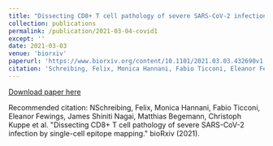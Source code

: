 ```yaml
---
title: "Dissecting CD8+ T cell pathology of severe SARS-CoV-2 infection by single-cell epitope mapping"
collection: publications
permalink: /publication/2021-03-04-covid1
except: ''
date: 2021-03-03
venue: 'biorxiv'
paperurl: 'https://www.biorxiv.org/content/10.1101/2021.03.03.432690v1'
citation: 'Schreibing, Felix, Monica Hannani, Fabio Ticconi, Eleanor Fewings, James Shiniti Nagai, Matthias Begemann, Christoph Kuppe et al. "Dissecting CD8+ T cell pathology of severe SARS-CoV-2 infection by single-cell epitope mapping." bioRxiv (2021).'
---
```


[Download paper here](https://www.biorxiv.org/content/10.1101/2021.03.03.432690v1)

Recommended citation: NSchreibing, Felix, Monica Hannani, Fabio Ticconi, Eleanor Fewings, James Shiniti Nagai, Matthias Begemann, Christoph Kuppe et al. "Dissecting CD8+ T cell pathology of severe SARS-CoV-2 infection by single-cell epitope mapping." bioRxiv (2021).
